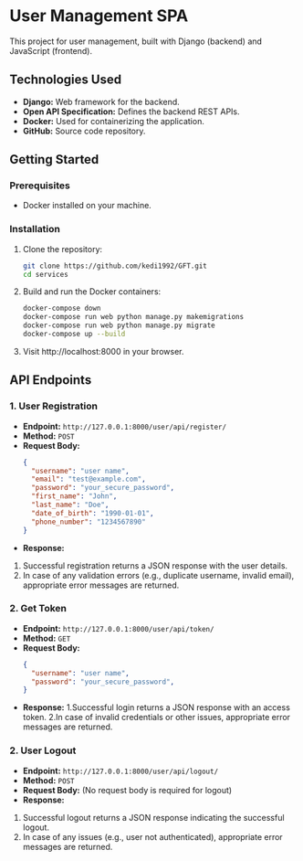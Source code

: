 # User Management SPA

This project for user management, built with Django (backend) and JavaScript (frontend).

## Technologies Used

- **Django:** Web framework for the backend.
- **Open API Specification:** Defines the backend REST APIs.
- **Docker:** Used for containerizing the application.
- **GitHub:** Source code repository.

## Getting Started

### Prerequisites

- Docker installed on your machine.

### Installation

1. Clone the repository:

    ```bash
    git clone https://github.com/kedi1992/GFT.git
    cd services
    ```

2. Build and run the Docker containers:

    ```bash
    docker-compose down
    docker-compose run web python manage.py makemigrations
    docker-compose run web python manage.py migrate
    docker-compose up --build
    ```

3. Visit http://localhost:8000 in your browser.

## API Endpoints

### 1. User Registration

- **Endpoint:** `http://127.0.0.1:8000/user/api/register/`
- **Method:** `POST`
- **Request Body:**
  ```json
  {
    "username": "user name",
    "email": "test@example.com",
    "password": "your_secure_password",
    "first_name": "John",
    "last_name": "Doe",
    "date_of_birth": "1990-01-01",
    "phone_number": "1234567890"
  }
- **Response:** 
1. Successful registration returns a JSON response with the user details.
2. In case of any validation errors (e.g., duplicate username, invalid email), appropriate error messages are returned.

### 2. Get Token

- **Endpoint:** `http://127.0.0.1:8000/user/api/token/`
- **Method:** `GET`
- **Request Body:**
  ```json
  {
    "username": "user name",
    "password": "your_secure_password",
  }
- **Response:** 
1.Successful login returns a JSON response with an access token.
2.In case of invalid credentials or other issues, appropriate error messages are returned.

### 2. User Logout

- **Endpoint:** `http://127.0.0.1:8000/user/api/logout/`
- **Method:** `POST`
- **Request Body:**
  (No request body is required for logout)
- **Response:** 
1. Successful logout returns a JSON response indicating the successful logout.
2. In case of any issues (e.g., user not authenticated), appropriate error messages are returned.
